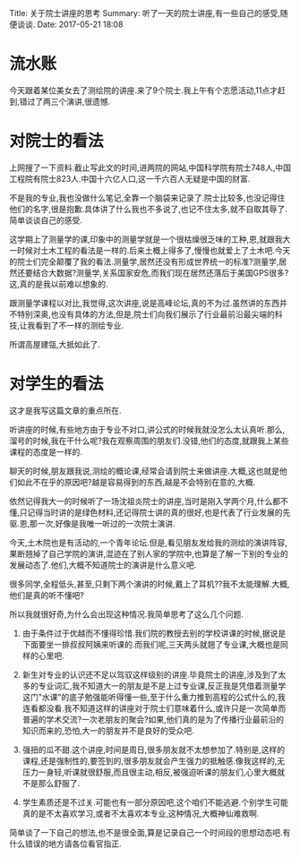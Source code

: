 Title: 关于院士讲座的思考
Summary: 听了一天的院士讲座,有一些自己的感受,随便谈谈.
Date: 2017-05-21 18:08

# 流水账

今天跟着某位美女去了测绘院的讲座.来了9个院士.我上午有个志愿活动,11点才赶到,错过了两三个演讲,很遗憾.

# 对院士的看法

上网搜了一下资料.截止写此文的时间,进两院的网站,中国科学院有院士748人,中国工程院有院士823人.中国十六亿人口,这一千六百人无疑是中国的财富.

不是我的专业,我也没做什么笔记,全靠一个脑袋来记录了.院士比较多,也没记得住他们的名字,很是抱歉.具体讲了什么我也不多说了,也记不住太多,就不自取其辱了.简单谈谈自己的感受.

这学期上了测量学的课,印象中的测量学就是一个很枯燥很乏味的工种,恩,就跟我大一时候对土木工程的看法是一样的.后来土概上得多了,慢慢也就爱上了土木吧.今天的院士们完全颠覆了我的看法.测量学,居然还没有形成世界统一的标准?测量学,居然还要结合大数据?测量学,关系国家安危,而我们现在居然还落后于美国GPS很多?这,真的是我以前难以想象的.

跟测量学课程以对比,我觉得,这次讲座,说是高峰论坛,真的不为过.虽然讲的东西并不特别深奥,也没有具体的方法,但是,院士们向我们展示了行业最前沿最尖端的科技,让我看到了不一样的测绘专业.

所谓高屋建瓴,大抵如此了.

# 对学生的看法

这才是我写这篇文章的重点所在.

听讲座的时候,有些地方由于专业不对口,讲公式的时候我就没怎么太认真听.那么,溜号的时候,我在干什么呢?我在观察周围的朋友们.没错,他们的态度,就跟我上某些课程的态度是一样的.

聊天的时候,朋友跟我说,测绘的概论课,经常会请到院士来做讲座.大概,这也就是他们如此不在乎的原因吧?越是容易得到的东西,越是不会特别在意的,大概.

依然记得我大一的时候听了一场沈祖炎院士的讲座,当时是刚入学两个月,什么都不懂,只记得当时讲的是绿色材料,还记得院士讲的真的很好,也是代表了行业发展的先驱.恩,那一次,好像是我唯一听过的一次院士演讲.

今天,土木院也是有活动的,一个青年论坛.但是,看见朋友发给我的测绘的演讲阵容,果断翘掉了自己学院的演讲,混迹在了别人家的学院中,也算是了解一下别的专业的发展动态了.他们,大概不知道院士的演讲是什么意义吧.

很多同学,全程低头,甚至,只剩下两个演讲的时候,戴上了耳机??我不太能理解.大概,他们是真的听不懂吧?

所以我就很好奇,为什么会出现这种情况.我简单思考了这么几个问题.

1. 由于条件过于优越而不懂得珍惜.我们院的教授去别的学校讲课的时候,据说是下面要坐一排叔叔阿姨来听课的.而我们呢,三天两头就翘了专业课,大概也是同样的心里吧.

1. 新生对专业的认识还不足以驾驭这样级别的讲座.毕竟院士的讲座,涉及到了太多的专业词汇,我不知道大一的朋友是不是上过专业课,反正我是凭借着测量学这门"水课"的底子勉强能听得懂一些,至于什么重力推到高程的公式什么的,我连看都没看.我不知道这样的讲座对于院士们意味着什么,或许只是一次简单而普遍的学术交流?一次老朋友的聚会?如果,他们真的是为了传播行业最前沿的知识而来的,恐怕,大一的朋友并不是良好的受众吧.

1. 强扭的瓜不甜.这个讲座,时间是周日,很多朋友就不太想参加了.特别是,这样的课程,还是强制性的,要签到的,很多朋友就会产生强力的抵触感.像我这样的,无压力一身轻,听课就很舒服,而且很主动,相反,被强迫听课的朋友们,心里大概就不是那么舒服了.

1. 学生素质还是不过关.可能也有一部分原因吧,这个咱们不能逃避.个别学生可能真的是不太喜欢学习,或者不太喜欢本专业,这种情况,大概神仙难救啊.

简单谈了一下自己的想法,也不是很全面,算是记录自己一个时间段的思想动态吧.有什么错误的地方请各位看官指正.























